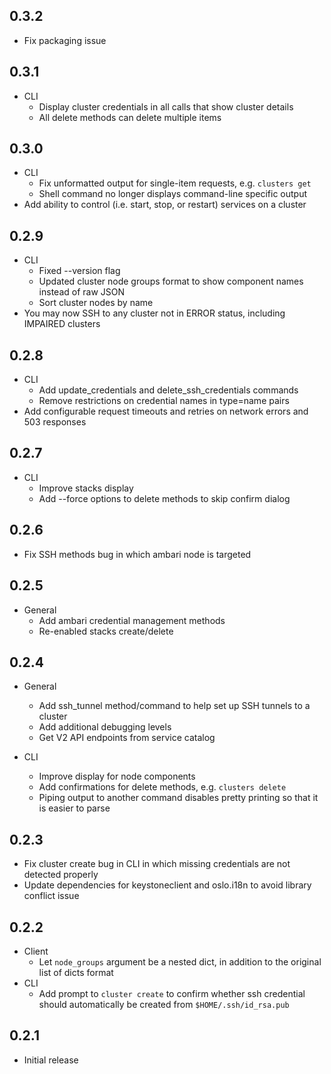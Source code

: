 0.3.2
-----
* Fix packaging issue

0.3.1
-----
* CLI
    * Display cluster credentials in all calls that show cluster details
    * All delete methods can delete multiple items

0.3.0
-----
* CLI
    * Fix unformatted output for single-item requests, e.g. `clusters get`
    * Shell command no longer displays command-line specific output
* Add ability to control (i.e. start, stop, or restart) services on a cluster

0.2.9
-----
* CLI
    * Fixed --version flag
    * Updated cluster node groups format to show component names instead of
      raw JSON
    * Sort cluster nodes by name
* You may now SSH to any cluster not in ERROR status, including IMPAIRED
  clusters

0.2.8
-----
* CLI
    * Add update_credentials and delete_ssh_credentials commands
    * Remove restrictions on credential names in type=name pairs
* Add configurable request timeouts and retries on network errors and 503 responses

0.2.7
-----
* CLI
    * Improve stacks display
    * Add --force options to delete methods to skip confirm dialog

0.2.6
-----
* Fix SSH methods bug in which ambari node is targeted

0.2.5
-----
* General
    * Add ambari credential management methods
    * Re-enabled stacks create/delete

0.2.4
-----
* General
    * Add ssh_tunnel method/command to help set up SSH tunnels to a cluster
    * Add additional debugging levels
    * Get V2 API endpoints from service catalog

* CLI
    * Improve display for node components
    * Add confirmations for delete methods, e.g. `clusters delete`
    * Piping output to another command disables pretty printing so that it is
      easier to parse

0.2.3
-----
* Fix cluster create bug in CLI in which missing credentials are not detected
  properly
* Update dependencies for keystoneclient and oslo.i18n to avoid library
  conflict issue

0.2.2
-----
* Client
    * Let `node_groups` argument be a nested dict, in addition to the original
      list of dicts format
* CLI
    * Add prompt to `cluster create` to confirm whether ssh credential should
      automatically be created from `$HOME/.ssh/id_rsa.pub`

0.2.1
-----
* Initial release
